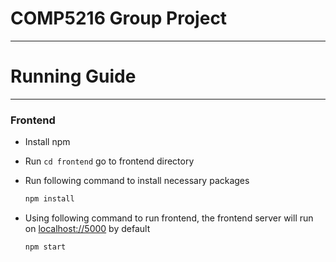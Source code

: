 # COMP5216 Group Project

---

# Running Guide

---

### Frontend

- Install npm
- Run `cd frontend` go to frontend directory
- Run following command to install necessary packages
    
    ```bash
    npm install
    ```
    
- Using following command to run frontend, the frontend server will run on [localhost://5000](http://localhost:5000) by default
    
    ```bash
    npm start
    ```
